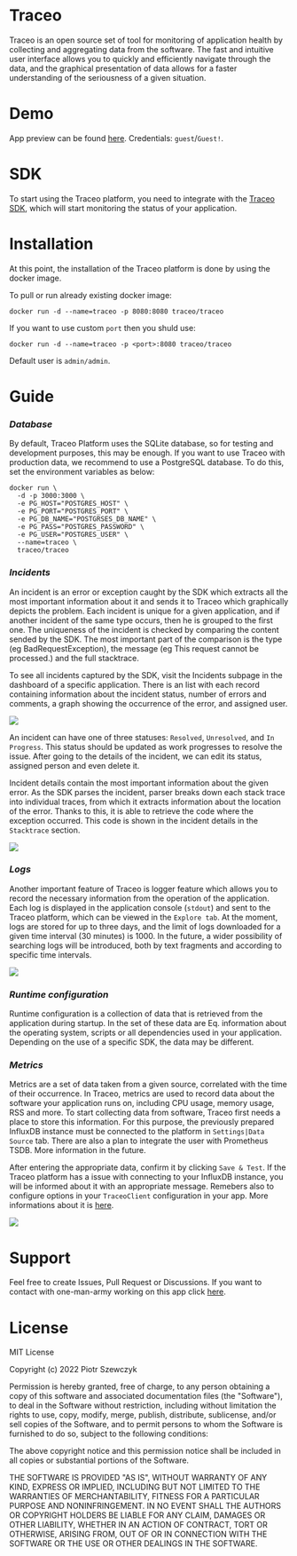 # Traceo
Traceo is an open source set of tool for monitoring of application health by collecting and aggregating data from the software. The fast and intuitive user interface allows you to quickly and efficiently navigate through the data, and the graphical presentation of data allows for a faster understanding of the seriousness of a given situation.

# Demo
App preview can be found [here](http://ec2-3-74-163-234.eu-central-1.compute.amazonaws.com/). Credentials: `guest`/`Guest!`. 

# SDK
To start using the Traceo platform, you need to integrate with the [Traceo SDK](https://github.com/traceo-io/traceo-node), which will start monitoring the status of your application.

# Installation
At this point, the installation of the Traceo platform is done by using the docker image.

To pull or run already existing docker image:
```
docker run -d --name=traceo -p 8080:8080 traceo/traceo
```
If you want to use custom `port` then you shuld use:
```
docker run -d --name=traceo -p <port>:8080 traceo/traceo
```
Default user is `admin/admin`. 

# Guide

### ***Database***

By default, Traceo Platform uses the SQLite database, so for testing and development purposes, this may be enough. If you want to use Traceo with production data, we recommend to use a PostgreSQL database. To do this, set the environment variables as below:

```
docker run \
  -d -p 3000:3000 \
  -e PG_HOST="POSTGRES_HOST" \ 
  -e PG_PORT="POSTGRES_PORT" \
  -e PG_DB_NAME="POSTGRSES_DB_NAME" \
  -e PG_PASS="POSTGRES_PASSWORD" \
  -e PG_USER="POSTGRES_USER" \
  --name=traceo \
  traceo/traceo
```

### ***Incidents***

An incident is an error or exception caught by the SDK which extracts all the most important information about it and sends it to Traceo which graphically depicts the problem. Each incident is unique for a given application, and if another incident of the same type occurs, then he is grouped to the first one. The uniqueness of the incident is checked by comparing the content sended by the SDK. The most important part of the comparison is the type (eg BadRequestException), the message (eg This request cannot be processed.) and the full stacktrace.

To see all incidents captured by the SDK, visit the Incidents subpage in the dashboard of a specific application. There is an list with each record containing information about the incident status, number of errors and comments, a graph showing the occurrence of the error, and assigned user.

<img src="https://github.com/traceo-io/traceo/raw/develop/.github/screenshots/traceo-incidents-list.PNG">

An incident can have one of three statuses: `Resolved`, `Unresolved`, and `In Progress`. This status should be updated as work progresses to resolve the issue. After going to the details of the incident, we can edit its status, assigned person and even delete it.

Incident details contain the most important information about the given error. As the SDK parses the incident, parser breaks down each stack trace into individual traces, from which it extracts information about the location of the error. Thanks to this, it is able to retrieve the code where the exception occurred. This code is shown in the incident details in the `Stacktrace` section.

<img src="https://github.com/traceo-io/traceo/raw/develop/.github/screenshots/traceo-incident-preview.PNG">

### ***Logs***

Another important feature of Traceo is logger feature which allows you to record the necessary information from the operation of the application. Each log is displayed in the application console (`stdout`) and sent to the Traceo platform, which can be viewed in the `Explore tab`. At the moment, logs are stored for up to three days, and the limit of logs downloaded for a given time interval (30 minutes) is 1000. In the future, a wider possibility of searching logs will be introduced, both by text fragments and according to specific time intervals.

<img src="https://github.com/traceo-io/traceo/raw/develop/.github/screenshots/traceo-logs.PNG">

### ***Runtime configuration***

Runtime configuration is a collection of data that is retrieved from the application during startup. In the set of these data are Eq. information about the operating system, scripts or all dependencies used in your application. Depending on the use of a specific SDK, the data may be different.

### ***Metrics***

Metrics are a set of data taken from a given source, correlated with the time of their occurrence. In Traceo, metrics are used to record data about the software your application runs on, including CPU usage, memory usage, RSS and more. To start collecting data from software, Traceo first needs a place to store this information. For this purpose, the previously prepared InfluxDB instance must be connected to the platform in `Settings|Data Source` tab. There are also a plan to integrate the user with Prometheus TSDB. More information in the future.

After entering the appropriate data, confirm it by clicking `Save & Test`. If the Traceo platform has a issue with connecting to your InfluxDB instance, you will be informed about it with an appropriate message. Remebers also to configure options in your `TraceoClient` configuration in your app. More informations about it is [here](https://github.com/traceo-io/traceo-node).

<img src="https://github.com/traceo-io/traceo/raw/develop/.github/screenshots/traceo-metrics.PNG">

# Support

Feel free to create Issues, Pull Request or Discussions. If you want to contact with one-man-army working on this app click [here](mailto:piotr.szewczyk.software@gmail.com).

# License

MIT License

Copyright (c) 2022 Piotr Szewczyk

Permission is hereby granted, free of charge, to any person obtaining a copy
of this software and associated documentation files (the "Software"), to deal
in the Software without restriction, including without limitation the rights
to use, copy, modify, merge, publish, distribute, sublicense, and/or sell
copies of the Software, and to permit persons to whom the Software is
furnished to do so, subject to the following conditions:

The above copyright notice and this permission notice shall be included in all
copies or substantial portions of the Software.

THE SOFTWARE IS PROVIDED "AS IS", WITHOUT WARRANTY OF ANY KIND, EXPRESS OR
IMPLIED, INCLUDING BUT NOT LIMITED TO THE WARRANTIES OF MERCHANTABILITY,
FITNESS FOR A PARTICULAR PURPOSE AND NONINFRINGEMENT. IN NO EVENT SHALL THE
AUTHORS OR COPYRIGHT HOLDERS BE LIABLE FOR ANY CLAIM, DAMAGES OR OTHER
LIABILITY, WHETHER IN AN ACTION OF CONTRACT, TORT OR OTHERWISE, ARISING FROM,
OUT OF OR IN CONNECTION WITH THE SOFTWARE OR THE USE OR OTHER DEALINGS IN THE
SOFTWARE.
